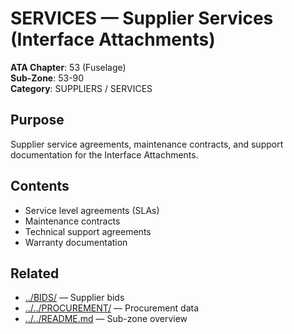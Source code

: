 # SERVICES — Supplier Services (Interface Attachments)

**ATA Chapter**: 53 (Fuselage)  
**Sub-Zone**: 53-90  
**Category**: SUPPLIERS / SERVICES

## Purpose

Supplier service agreements, maintenance contracts, and support documentation for the Interface Attachments.

## Contents

- Service level agreements (SLAs)
- Maintenance contracts
- Technical support agreements
- Warranty documentation

## Related

- [../BIDS/](../BIDS/) — Supplier bids
- [../../PROCUREMENT/](../../PROCUREMENT/) — Procurement data
- [../../README.md](../../README.md) — Sub-zone overview
